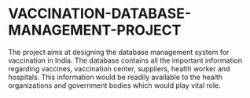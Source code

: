# VACCINATION-DATABASE-MANAGEMENT-PROJECT
The project aims at designing the database management system for vaccination in India. The database contains all the important information regarding vaccines, vaccination center, suppliers, health worker and hospitals. This information would be readily available to the health organizations and government bodies which would play vital role.
